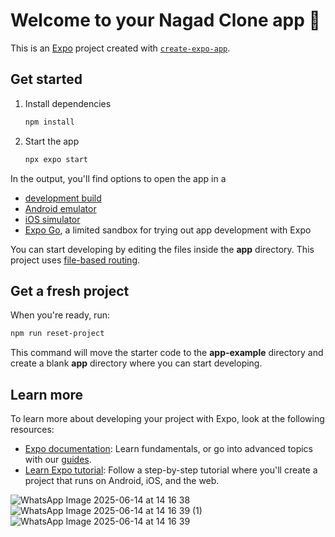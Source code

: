 # Welcome to your Nagad Clone app 👋

This is an [Expo](https://expo.dev) project created with [`create-expo-app`](https://www.npmjs.com/package/create-expo-app).

## Get started

1. Install dependencies

   ```bash
   npm install
   ```

2. Start the app

   ```bash
   npx expo start
   ```

In the output, you'll find options to open the app in a

- [development build](https://docs.expo.dev/develop/development-builds/introduction/)
- [Android emulator](https://docs.expo.dev/workflow/android-studio-emulator/)
- [iOS simulator](https://docs.expo.dev/workflow/ios-simulator/)
- [Expo Go](https://expo.dev/go), a limited sandbox for trying out app development with Expo

You can start developing by editing the files inside the **app** directory. This project uses [file-based routing](https://docs.expo.dev/router/introduction).

## Get a fresh project

When you're ready, run:

```bash
npm run reset-project
```

This command will move the starter code to the **app-example** directory and create a blank **app** directory where you can start developing.

## Learn more

To learn more about developing your project with Expo, look at the following resources:

- [Expo documentation](https://docs.expo.dev/): Learn fundamentals, or go into advanced topics with our [guides](https://docs.expo.dev/guides).
- [Learn Expo tutorial](https://docs.expo.dev/tutorial/introduction/): Follow a step-by-step tutorial where you'll create a project that runs on Android, iOS, and the web.

![WhatsApp Image 2025-06-14 at 14 16 38](https://github.com/user-attachments/assets/bc9be25f-1570-47a7-834c-fd09e1c6333b)
![WhatsApp Image 2025-06-14 at 14 16 39 (1)](https://github.com/user-attachments/assets/3b88c74c-88e3-4e31-818d-275703e59add)
![WhatsApp Image 2025-06-14 at 14 16 39](https://github.com/user-attachments/assets/e698f599-918c-4f97-b11f-247c3871d033)


